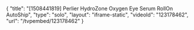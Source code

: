 {
    "title": "[1508441819] Perlier HydroZone Oxygen Eye Serum RollOn AutoShip",
    "type": "solo",
    "layout": "iframe-static",
    "videoId": "123178462",
    "url": "\/tvpembed\/123178462"
}